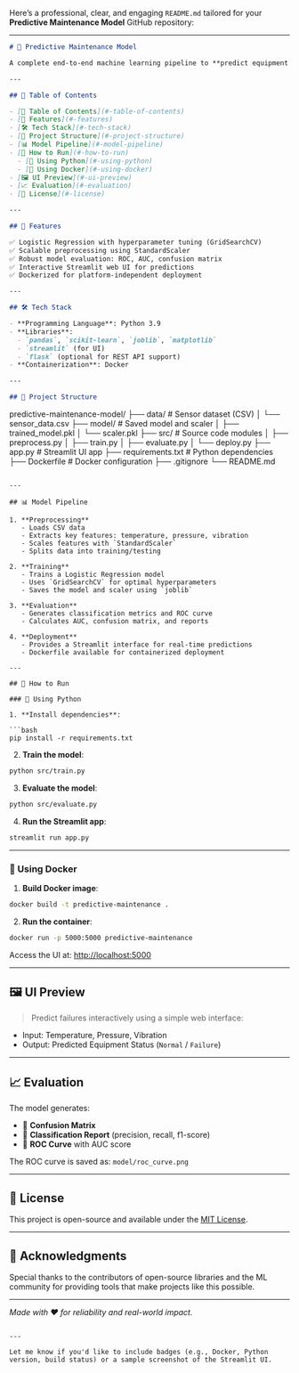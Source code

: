 Here’s a professional, clear, and engaging `README.md` tailored for your **Predictive Maintenance Model** GitHub repository:

---

```markdown
# 🔧 Predictive Maintenance Model

A complete end-to-end machine learning pipeline to **predict equipment failure** based on real-time sensor data such as temperature, pressure, and vibration. This project demonstrates the full lifecycle of a predictive model — from data preprocessing and training to evaluation, deployment, and containerization.

---

## 📌 Table of Contents

- [📌 Table of Contents](#-table-of-contents)
- [🚀 Features](#-features)
- [🛠️ Tech Stack](#️-tech-stack)
- [📂 Project Structure](#-project-structure)
- [📊 Model Pipeline](#-model-pipeline)
- [🧪 How to Run](#-how-to-run)
  - [🔹 Using Python](#-using-python)
  - [🐳 Using Docker](#-using-docker)
- [🖼️ UI Preview](#-ui-preview)
- [📈 Evaluation](#-evaluation)
- [📄 License](#-license)

---

## 🚀 Features

✅ Logistic Regression with hyperparameter tuning (GridSearchCV)  
✅ Scalable preprocessing using StandardScaler  
✅ Robust model evaluation: ROC, AUC, confusion matrix  
✅ Interactive Streamlit web UI for predictions  
✅ Dockerized for platform-independent deployment

---

## 🛠️ Tech Stack

- **Programming Language**: Python 3.9  
- **Libraries**:  
  - `pandas`, `scikit-learn`, `joblib`, `matplotlib`  
  - `streamlit` (for UI)  
  - `flask` (optional for REST API support)  
- **Containerization**: Docker  

---

## 📂 Project Structure

```

predictive-maintenance-model/
├── data/                     # Sensor dataset (CSV)
│   └── sensor\_data.csv
├── model/                    # Saved model and scaler
│   ├── trained\_model.pkl
│   └── scaler.pkl
├── src/                      # Source code modules
│   ├── preprocess.py
│   ├── train.py
│   ├── evaluate.py
│   └── deploy.py
├── app.py                    # Streamlit UI app
├── requirements.txt          # Python dependencies
├── Dockerfile                # Docker configuration
├── .gitignore
└── README.md

````

---

## 📊 Model Pipeline

1. **Preprocessing**  
   - Loads CSV data  
   - Extracts key features: temperature, pressure, vibration  
   - Scales features with `StandardScaler`  
   - Splits data into training/testing

2. **Training**  
   - Trains a Logistic Regression model  
   - Uses `GridSearchCV` for optimal hyperparameters  
   - Saves the model and scaler using `joblib`

3. **Evaluation**  
   - Generates classification metrics and ROC curve  
   - Calculates AUC, confusion matrix, and reports

4. **Deployment**  
   - Provides a Streamlit interface for real-time predictions  
   - Dockerfile available for containerized deployment

---

## 🧪 How to Run

### 🔹 Using Python

1. **Install dependencies**:

```bash
pip install -r requirements.txt
````

2. **Train the model**:

```bash
python src/train.py
```

3. **Evaluate the model**:

```bash
python src/evaluate.py
```

4. **Run the Streamlit app**:

```bash
streamlit run app.py
```

---

### 🐳 Using Docker

1. **Build Docker image**:

```bash
docker build -t predictive-maintenance .
```

2. **Run the container**:

```bash
docker run -p 5000:5000 predictive-maintenance
```

Access the UI at: [http://localhost:5000](http://localhost:5000)

---

## 🖼️ UI Preview

> Predict failures interactively using a simple web interface:

* Input: Temperature, Pressure, Vibration
* Output: Predicted Equipment Status (`Normal` / `Failure`)

---

## 📈 Evaluation

The model generates:

* 🔹 **Confusion Matrix**
* 🔹 **Classification Report** (precision, recall, f1-score)
* 🔹 **ROC Curve** with AUC score

The ROC curve is saved as: `model/roc_curve.png`

---

## 📄 License

This project is open-source and available under the [MIT License](LICENSE).

---

## 🙌 Acknowledgments

Special thanks to the contributors of open-source libraries and the ML community for providing tools that make projects like this possible.

---

*Made with ❤️ for reliability and real-world impact.*

```

---

Let me know if you'd like to include badges (e.g., Docker, Python version, build status) or a sample screenshot of the Streamlit UI.
```
